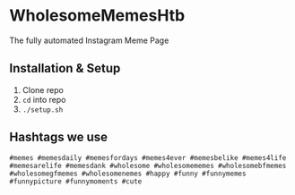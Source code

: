 # WholesomeMemesHtb

The fully automated Instagram Meme Page

## Installation & Setup

1. Clone repo
2. `cd` into repo
3. `./setup.sh`

## Hashtags we use

`#memes #memesdaily #memesfordays #memes4ever #memesbelike #memes4life #memesarelife #memesdank #wholesome #wholesomememes #wholesomebfmemes #wholesomegfmemes #wholesomenemes #happy #funny #funnymemes #funnypicture #funnymoments #cute`
